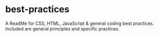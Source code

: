 best-practices
==============

A ReadMe for CSS, HTML, JavaScript &amp; general coding best practices. Included are general principles and specific practices.
